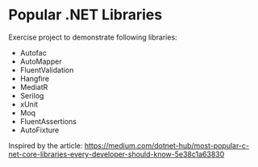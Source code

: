 # Popular .NET Libraries

Exercise project to demonstrate following libraries:

* Autofac 
* AutoMapper 
* FluentValidation 
* Hangfire 
* MediatR 
* Serilog 
* xUnit 
* Moq 
* FluentAssertions 
* AutoFixture

Inspired by the article: https://medium.com/dotnet-hub/most-popular-c-net-core-libraries-every-developer-should-know-5e38c1a63830
